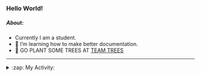 ### Hello World!

##### About:
- Currently I am a student.
- 🌱 I’m learning how to make better documentation.
- 🌱 GO PLANT SOME TREES AT [TEAM TREES](https://teamtrees.org/)

---
<details>
  <summary>:zap: My Activity:</summary>
  
<!--START_SECTION:waka-->
![Code Time](http://img.shields.io/badge/Code%20Time-1%2C119%20hrs%2022%20mins-blue)

**I'm a Night 🦉** 

```text
🌞 Morning                1562 commits        ██░░░░░░░░░░░░░░░░░░░░░░░   09.70 % 
🌆 Daytime                5473 commits        ████████░░░░░░░░░░░░░░░░░   33.97 % 
🌃 Evening                4617 commits        ███████░░░░░░░░░░░░░░░░░░   28.66 % 
🌙 Night                  4457 commits        ███████░░░░░░░░░░░░░░░░░░   27.67 % 
```
📅 **I'm Most Productive on Wednesday** 

```text
Monday                   2356 commits        ████░░░░░░░░░░░░░░░░░░░░░   14.63 % 
Tuesday                  2022 commits        ███░░░░░░░░░░░░░░░░░░░░░░   12.55 % 
Wednesday                3823 commits        ██████░░░░░░░░░░░░░░░░░░░   23.73 % 
Thursday                 2135 commits        ███░░░░░░░░░░░░░░░░░░░░░░   13.25 % 
Friday                   1591 commits        ██░░░░░░░░░░░░░░░░░░░░░░░   09.88 % 
Saturday                 1433 commits        ██░░░░░░░░░░░░░░░░░░░░░░░   08.90 % 
Sunday                   2749 commits        ████░░░░░░░░░░░░░░░░░░░░░   17.06 % 
```


📊 **This Week I Spent My Time On** 

```text
🔥 Editors: 
VS Code                  5 hrs 35 mins       █████████████████████████   100.00 % 

🐱‍💻 Projects: 
praise                   5 hrs 33 mins       █████████████████████████   99.40 % 
CSF22                    2 mins              ░░░░░░░░░░░░░░░░░░░░░░░░░   00.60 % 
```


 Last Updated on 09/05/2023 01:35:35 UTC
<!--END_SECTION:waka-->
</details>
